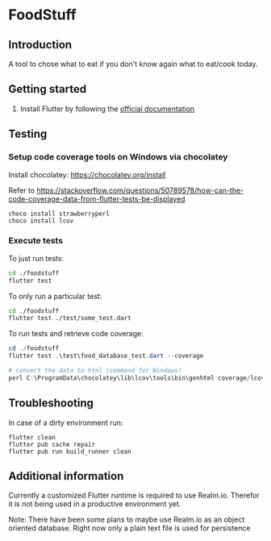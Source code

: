 # FoodStuff

## Introduction
A tool to chose what to eat if you don't know again what to eat/cook today.

## Getting started
1. Install Flutter by following the [official documentation](https://flutter.dev/docs/get-started/install)

## Testing

### Setup code coverage tools on Windows via chocolatey

Install chocolatey: https://chocolatey.org/install

Refer to https://stackoverflow.com/questions/50789578/how-can-the-code-coverage-data-from-flutter-tests-be-displayed

```
choco install strawberryperl
choco install lcov
```

### Execute tests

To just run tests:

```sh
cd ./foodstuff
flutter test
```

To only run a particular test:
```sh
cd ./foodstuff
flutter test ./test/some_test.dart
```

To run tests and retrieve code coverage:

```PowerShell
cd ./foodstuff
flutter test .\test\food_database_test.dart --coverage

# convert the data to html (command for Windows)
perl C:\ProgramData\chocolatey\lib\lcov\tools\bin\genhtml coverage/lcov.info -o coverage/html
```

## Troubleshooting

In case of a dirty environment run:
```
flutter clean
flutter pub cache repair
flutter pub run build_runner clean
```

## Additional information
Currently a customized Flutter runtime is required to use Realm.io. Therefor it is not being used in a productive environment yet.

Note: There have been some plans to maybe use Realm.io as an object oriented database. Right now only a plain text file is used for persistence
